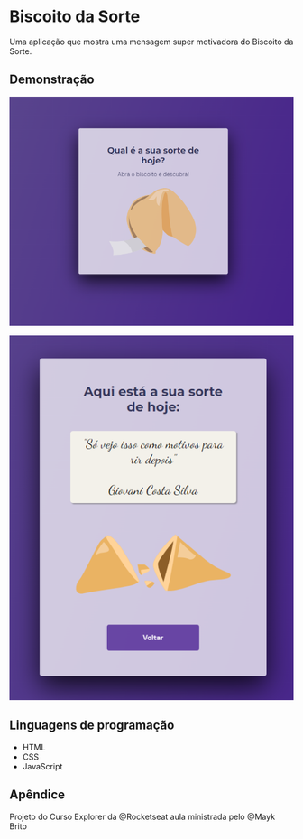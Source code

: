 # Biscoito da Sorte

Uma aplicação que mostra uma mensagem super motivadora do Biscoito da Sorte.




## Demonstração

![alt text](https://github.com/Giakomogcs/BiscoitodaSorte-Javascript/blob/main/images/Screenshot_1.png?raw=true)

![alt text](https://github.com/Giakomogcs/BiscoitodaSorte-Javascript/blob/main/images/Screenshot_2.png?raw=true)

## Linguagens de programação

- HTML
- CSS
- JavaScript


## Apêndice

Projeto do Curso Explorer da @Rocketseat
aula ministrada pelo @Mayk Brito

